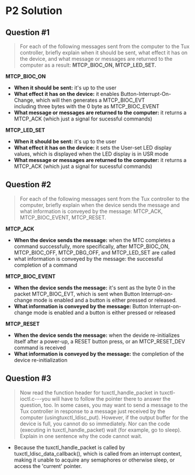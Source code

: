 # P2 Solution

## Question #1
> For each of the following messages sent from the computer to the Tux controller, briefly explain when it should be sent, what effect it has on the device, and what message or messages are returned to the computer as a result: 
__MTCP_BIOC_ON, MTCP_LED_SET.__


__MTCP_BIOC_ON__

- __When it should be sent:__ it's up to the user
- __What effect it has on the device:__ it enables Button-Interrupt-On-Change, which will then generates a MTCP_BIOC_EVT   
    including three bytes with the 0 byte as MTCP_BIOC_EVENT
- __What message or messages are returned to the computer:__ it returns a MTCP_ACK (which just a signal for sucessful
        commands)


__MTCP_LED_SET__

- __When it should be sent:__ it's up to the user
- __What effect it has on the device:__ it sets the User-set LED display values, which is displayed when the LED display
        is in USR mode
- __What message or messages are returned to the computer:__ it returns a MTCP_ACK (which just a signal for sucessful 
        commands)



## Question #2
> For each of the following messages sent from the Tux controller to the computer, briefly explain when the device sends the message and what information is conveyed by the message: MTCP_ACK, MTCP_BIOC_EVENT, MTCP_RESET.


__MTCP_ACK__

- __When the device sends the message:__ when the MTC completes a command successfully, more specifically, 
    after MTCP_BIOC_ON, MTCP_BIOC_OFF, MTCP_DBG_OFF, and MTCP_LED_SET are called
- what information is conveyed by the message: the successful completion of a command


__MTCP_BIOC_EVENT__

- __When the device sends the message:__ it's sent as the byte 0 in the packet MTCP_BIOC_EVT, which is sent when Button Interrupt-on-change mode is enabled 
    and a button is either pressed or released.
- __What information is conveyed by the message:__ Button Interrupt-on-change mode is enabled and a button is either pressed or released


__MTCP_RESET__

- __When the device sends the message:__ when the devide re-initializes itself after a power-up, a RESET button press, or an MTCP_RESET_DEV command is received
- __What information is conveyed by the message:__ the completion of the device re-initialization



## Question #3
> Now read the function header for tuxctl_handle_packet in tuxctl-ioctl.c---you will have to follow the pointer there to answer the question, too. In some cases, you may want to send a message to the Tux controller in response to a message just received by the computer (usingtuxctl_ldisc_put). 
However, if the output buffer for the device is full, you cannot do so immediately. Nor can the code (executing in tuxctl_handle_packet) wait 
(for example, go to sleep). Explain in one sentence why the code cannot wait.

- Because the tuxctl_handle_packet is called by tuxctl_ldisc_data_callback(), which is called from an interrupt context, making it unable to acquire any 
    semaphores or otherwise sleep, or access the 'current' pointer.
